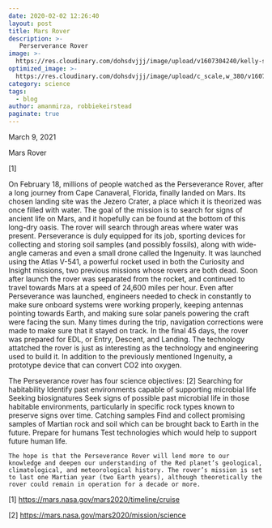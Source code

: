 ```yaml
---
date: 2020-02-02 12:26:40
layout: post
title: Mars Rover
description: >-
   Perserverance Rover 
image: >-
  https://res.cloudinary.com/dohsdvjjj/image/upload/v1607304240/kelly-sikkema-YK0HPwWDJ1I-unsplash_ywtauy.jpg
optimized_image: >-
  https://res.cloudinary.com/dohsdvjjj/image/upload/c_scale,w_380/v1607304240/kelly-sikkema-YK0HPwWDJ1I-unsplash_ywtauy.jpg
category: science
tags:
  - blog
author: amanmirza, robbiekeirstead
paginate: true
---
```

March 9, 2021

Mars Rover

[1]

On February 18, millions of people watched as the Perseverance Rover, after a long journey from Cape Canaveral, Florida, finally landed on Mars. Its chosen landing site was the Jezero Crater, a place which it is theorized was once filled with water. The goal of the mission is to search for signs of ancient life on Mars, and it hopefully can be found at the bottom of this long-dry oasis. The rover will search through areas where water was present. Perseverance is duly equipped for its job, sporting devices for collecting and storing soil samples (and possibly fossils), along with wide-angle cameras and even a small drone called the Ingenuity.
It was launched using the Atlas V-541, a powerful rocket used in both the Curiosity and Insight missions, two previous missions whose rovers are both dead. Soon after launch the rover was separated from the rocket, and continued to travel towards Mars at a speed of 24,600 miles per hour. Even after Perseverance was launched, engineers needed to check in constantly to make sure onboard systems were working properly, keeping antennas pointing towards Earth, and making sure solar panels powering the craft were facing the sun. Many times during the trip, navigation corrections were made to make sure that it stayed on track. In the final 45 days, the rover was prepared for EDL, or Entry, Descent, and Landing.
The technology attatched the rover is just as interesting as the technology and engineering used to build it. In addition to the previously mentioned Ingenuity, a prototype device that can convert CO2 into oxygen.
	
The Perseverance rover has four science objectives: [2]
Searching for habitability
Identify past environments capable of supporting microbial life
Seeking biosignatures
Seek signs of possible past microbial life in those habitable environments, particularly in specific rock types known to preserve signs over time.
Catching samples
Find and collect promising samples of Martian rock and soil which can be brought back to Earth in the future.
Prepare for humans
Test technologies which would help to support future human life.


	The hope is that the Perseverance Rover will lend more to our knowledge and deepen our understanding of the Red planet’s geological, climatological, and meteorological history. The rover’s mission is set to last one Martian year (two Earth years), although theoretically the rover could remain in operation for a decade or more.

[1] <https://mars.nasa.gov/mars2020/timeline/cruise>

[2] <https://mars.nasa.gov/mars2020/mission/science>
